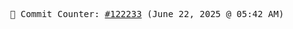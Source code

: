 <p align="center">
    <samp>
        📮 Commit Counter: <a href="https://github.com/Javascript-void0/Javascript-void0/commits/main">#122233</a> (June 22, 2025 @ 05:42 AM)
    </samp>
</p>